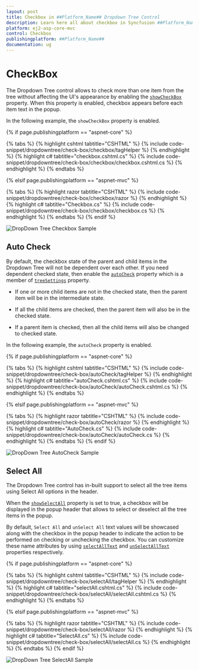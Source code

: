 ```yaml
---
layout: post
title: Checkbox in ##Platform_Name## Dropdown Tree Control
description: Learn here all about checkbox in Syncfusion ##Platform_Name## Dropdown Tree control of Syncfusion Essential JS 2 and more.
platform: ej2-asp-core-mvc
control: Checkbox
publishingplatform: ##Platform_Name##
documentation: ug
---
```



# CheckBox

The Dropdown Tree control allows to check more than one item from the tree without affecting the UI's appearance by enabling the [`showCheckBox`](https://help.syncfusion.com/cr/aspnetcore-js2/syncfusion.ej2.dropdowns.dropdowntree.html#Syncfusion_EJ2_DropDowns_DropDownTree_ShowCheckBox) property. When this property is enabled, checkbox appears before each item text in the popup.

In the following example, the `showCheckBox` property is enabled.

{% if page.publishingplatform == "aspnet-core" %}

{% tabs %}
{% highlight cshtml tabtitle="CSHTML" %}
{% include code-snippet/dropdowntree/check-box/checkbox/tagHelper %}
{% endhighlight %}
{% highlight c# tabtitle="checkbox.cshtml.cs" %}
{% include code-snippet/dropdowntree/check-box/checkbox/checkbox.cshtml.cs %}
{% endhighlight %}
{% endtabs %}

{% elsif page.publishingplatform == "aspnet-mvc" %}

{% tabs %}
{% highlight razor tabtitle="CSHTML" %}
{% include code-snippet/dropdowntree/check-box/checkbox/razor %}
{% endhighlight %}
{% highlight c# tabtitle="Checkbox.cs" %}
{% include code-snippet/dropdowntree/check-box/checkbox/checkbox.cs %}
{% endhighlight %}
{% endtabs %}
{% endif %}


![DropDown Tree Checkbox Sample](./images/check-box.PNG)

## Auto Check

By default, the checkbox state of the parent and child items in the Dropdown Tree will not be dependent over each other. If you need dependent checked state, then enable the [`autoCheck`](https://help.syncfusion.com/cr/aspnetcore-js2/Syncfusion.EJ2.DropDowns.DropDownTreeTreeSettings.html#Syncfusion_EJ2_DropDowns_DropDownTreeTreeSettings_AutoCheck) property which is a member of [`treeSettings`](https://help.syncfusion.com/cr/aspnetcore-js2/syncfusion.ej2.dropdowns.dropdowntree.html#Syncfusion_EJ2_DropDowns_DropDownTree_TreeSettings) property.

* If one or more child items are not in the checked state, then the parent item will be in the intermediate state.

* If all the child items are checked, then the parent item will also be in the checked state.

* If a parent item is checked, then all the child items will also be changed to checked state.

In the following example, the `autoCheck` property is enabled.

{% if page.publishingplatform == "aspnet-core" %}

{% tabs %}
{% highlight cshtml tabtitle="CSHTML" %}
{% include code-snippet/dropdowntree/check-box/autoCheck/tagHelper %}
{% endhighlight %}
{% highlight c# tabtitle="autoCheck.cshtml.cs" %}
{% include code-snippet/dropdowntree/check-box/autoCheck/autoCheck.cshtml.cs %}
{% endhighlight %}
{% endtabs %}

{% elsif page.publishingplatform == "aspnet-mvc" %}

{% tabs %}
{% highlight razor tabtitle="CSHTML" %}
{% include code-snippet/dropdowntree/check-box/autoCheck/razor %}
{% endhighlight %}
{% highlight c# tabtitle="AutoCheck.cs" %}
{% include code-snippet/dropdowntree/check-box/autoCheck/autoCheck.cs %}
{% endhighlight %}
{% endtabs %}
{% endif %}

![DropDown Tree AutoCheck Sample](./images/auto-check.PNG)

## Select All

The Dropdown Tree control has in-built support to select all the tree items using Select All options in the header.

When the [`showSelectAll`](https://help.syncfusion.com/cr/aspnetcore-js2/syncfusion.ej2.dropdowns.dropdowntree.html#Syncfusion_EJ2_DropDowns_DropDownTree_ShowSelectAll) property is set to true, a checkbox will be displayed in the popup header that allows to select or deselect all the tree items in the popup.

By default, `Select All` and `unSelect All` text values will be showcased along with the checkbox in the popup header to indicate the action to be performed on checking or unchecking the checkbox. You can customize these name attributes by using [`selectAllText`](https://help.syncfusion.com/cr/aspnetcore-js2/syncfusion.ej2.dropdowns.dropdowntree.html#Syncfusion_EJ2_DropDowns_DropDownTree_SelectAllText) and [`unSelectAllText`](https://help.syncfusion.com/cr/aspnetcore-js2/syncfusion.ej2.dropdowns.dropdowntree.html#Syncfusion_EJ2_DropDowns_DropDownTree_UnSelectAllText) properties respectively.

{% if page.publishingplatform == "aspnet-core" %}

{% tabs %}
{% highlight cshtml tabtitle="CSHTML" %}
{% include code-snippet/dropdowntree/check-box/selectAll/tagHelper %}
{% endhighlight %}
{% highlight c# tabtitle="selectAll.cshtml.cs" %}
{% include code-snippet/dropdowntree/check-box/selectAll/selectAll.cshtml.cs %}
{% endhighlight %}
{% endtabs %}

{% elsif page.publishingplatform == "aspnet-mvc" %}

{% tabs %}
{% highlight razor tabtitle="CSHTML" %}
{% include code-snippet/dropdowntree/check-box/selectAll/razor %}
{% endhighlight %}
{% highlight c# tabtitle="SelectAll.cs" %}
{% include code-snippet/dropdowntree/check-box/selectAll/selectAll.cs %}
{% endhighlight %}
{% endtabs %}
{% endif %}

![DropDown Tree SelectAll Sample](./images/select-all.PNG)